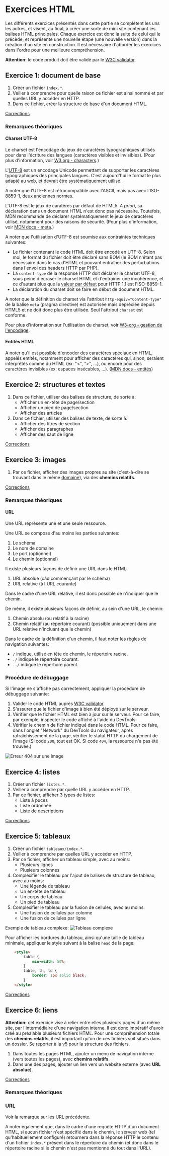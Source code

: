 
# Exercices HTML

Les différents exercices présentés dans cette partie se complètent les uns les autres, et visent, au final, à créer une sorte de mini site contenant les balises HTML principales. Chaque exercice est donc la suite de celui qui le précède, et représente une nouvelle étape (une nouvelle version) dans la création d'un site en construction. Il est nécessaire d'aborder les exercices dans l'ordre pour une meilleure compréhension.

**Attention:** le code produit doit être validé par le [W3C validator](https://validator.w3.org/). 


## Exercice 1: document de base

 1. Créer un fichier `index.*`.
 2. Veiller à comprendre pour quelle raison ce fichier est ainsi nommé et par quelles URL y accéder en HTTP.
 3. Dans ce fichier, créer la structure de base d'un document HTML.

[Corrections](./v1)

### Remarques théoriques

#### Charset UTF-8

Le charset est l'encodage du jeux de caractères typographiques utilisés pour dans l'écriture des langues (caractères visibles et invisibles). (Pour plus d'information, voir [W3.org - characters](https://www.w3.org/International/getting-started/characters).)

L'[UTF-8](https://fr.wikipedia.org/wiki/UTF-8) est un encodage Unicode permettant de supporter les caractères typographiques des principales langues. C'est aujourd'hui le format le plus adapté au web, et devrait être systématiquement utilisé.

A noter que l'UTF-8 est rétrocompatible avec l'ASCII, mais pas avec l'ISO-8859-1, deux anciennes normes.

L'UTF-8 est le jeux de caratères par défaut de HTML5. _A priori_, sa déclaration dans un document HTML n'est donc pas nécessaire. Toutefois, MDN recommande de déclarer systématiquement le jeux de caractères utilisé, notamment pour des raisons de sécurité. (Pour plus d'information, voir [MDN docs - meta](https://developer.mozilla.org/fr/docs/Web/HTML/Element/meta).)

A noter que l'utilisation d'UTF-8 est soumise aux contraintes techniques suivantes:
 - Le fichier contenant le code HTML doit être encodé en UTF-8. Selon moi, le format du fichier doit être déclaré sans BOM (le BOM n'étant pas nécessaire dans le cas d'HTML et pouvant entraîner des perturbations dans l'envoi des headers HTTP par PHP).
 - La `content-type` de la response HTTP doit déclarer le charset UTF-8, sous peine d'écraser le charset HTML et d'entraîner une incohérence, et ce d'autant plus que la [valeur par défaut](https://www.w3.org/International/articles/http-charset/index) pour HTTP 1.1 est l'ISO-8859-1.
 - La déclaration du charset doit se faire en début de document HTML.

A noter que la définition du charset via l'attribut `http-equiv="Content-Type"` de la balise `meta`  (pragma directive) est autorisée mais dépréciée depuis HTML5 et ne doit donc plus être utilisée. Seul l'attribut `charset` est conforme.

Pour plus d'information sur l'utilisation du charset, voir [W3-org - gestion de l'encodage](https://www.w3.org/International/tutorials/tutorial-char-enc/).

#### Entités HTML

A noter qu'il est possible d'encoder des caractères spéciaux en HTML, appelés entités, notamment pour afficher des caractères qui, sinon, seraient interprétés comme du HTML (ex: "<", ">", ...), ou encore pour des caractères invisibles (ex: espaces insécables, ...). ([MDN docs - entités](https://developer.mozilla.org/fr/docs/Glossary/Entity)) 


## Exercice 2: structures et textes

 1. Dans ce fichier, utiliser des balises de structure, de sorte à:
    - Afficher un en-tête de page/section
    - Afficher un pied de page/section
    - Afficher des articles
 2. Dans ce fichier, utiliser des balises de texte, de sorte à:
    - Afficher des titres de section
    - Afficher des paragraphes
    - Afficher des saut de ligne

[Corrections](./v2)


## Exercice 3: images

 1. Par ce fichier, afficher des images propres au site (c'est-à-dire se trouvant dans le même [domaine](https://developer.mozilla.org/fr/docs/Learn/Common_questions/Pages_sites_servers_and_search_engines)), via des **chemins relatifs**.

[Corrections](./v3)

### Remarques théoriques

#### URL

Une URL représente une et une seule ressource.

Une URL se compose d'au moins les parties suivantes:

1. Le schéma
2. Le nom de domaine
3. Le port (optionnel)
4. Le chemin (optionnel)

Il existe plusieurs façons de définir une URL dans le HTML:

1. URL absolue (càd commençant par le schéma)
2. URL relative (à l'URL courante)

Dans le cadre d'une URL relative, il est donc possible de n'indiquer que le chemin.

De même, il existe plusieurs façons de définir, au sein d'une URL, le chemin:
   1. Chemin absolu (ou relatif à la racine)
   2. Chemin relatif (au répertoire courant) (possible uniquement dans une URL relative n'incluant que le chemin)

Dans le cadre de la définition d'un chemin, il faut noter les règles de navigation suivantes:
 - `/` indique, utilisé en tête de chemin, le répertoire racine.
 - `./` indique le répertoire courant.
 - `../` indique le répertoire parent. 

### Procédure de débuggage

Si l'image ne s'affiche pas correctement, appliquer la procédure de débuggage suivante:

 1. Valider le code HTML auprès [W3C validator](https://validator.w3.org/).
 2. S'assurer que le fichier d'image à bien été déployé sur le serveur.
 3. Vérifier que le fichier HTML est bien à jour sur le serveur. Pour ce faire, par exemple, inspecter le code affiché à l'aide du DevTools.
 4. Vérifier le chemin de fichier indiqué dans le code HTML. Pour ce faire, dans l'onglet "Network" du DevTools du navigateur, après rafraîchissement de la page, vérifier le statut HTTP du chargement de l'image (Si code `200`, tout est OK. Si code `404`, la ressource n'a pas été trouvée.) 

 ![Erreur 404 sur une image](../resources/images/image-404.png)


## Exercice 4: listes

 1. Créer un fichier `listes.*`.
 2. Veiller à comprendre par quelle URL y accéder en HTTP.
 3. Par ce fichier, afficher 3 types de listes:
    - Liste à puces
    - Liste ordonnée
    - Liste de descriptions

[Corrections](./v4)


## Exercice 5: tableaux

 1. Créer un fichier `tableaux/index.*`.
 2. Veiller à comprendre par quelles URL y accéder en HTTP.
 3. Par ce fichier, afficher un tableau simple, avec au moins:
    - Plusieurs lignes
    - Plusieurs colonnes
 4. Complexifier le tableau par l'ajout de balises de structure de tableau, avec au moins:
    - Une légende de tableau
    - Un en-tête de tableau
    - Un corps de tableau
    - Un pied de tableau
 5. Complexifier le tableau par la fusion de cellules, avec au moins: 
    - Une fusion de cellules par colonne
    - Une fusion de cellules par ligne

Exemple de tableau complexe:
![Tableau complexe](../resources/images/tableau.png)

Pour afficher les bordures du tableau, ainsi qu'une taille de tableau minimale, appliquer le style suivant à la balise `head` de la page:
```html
	<style>
		table {
			min-width: 50%;
		}
		table, th, td {
			border: 1px solid black;
		}
	</style>
```   

[Corrections](./v5)

## Exercice 6: liens

**Attention:** cet exercice vise à relier entre elles plusieurs pages d'un même site, par l'intermédiaire d'une navigation interne. Il est donc impératif d'avoir créé au préalable plusieurs fichiers HTML. Pour une compréhension totale des **chemins relatifs**, il est important qu'un de ces fichiers soit situés dans un dossier. Se reporter à la [v5](./v5) pour la structure des fichiers.

 1. Dans toutes les pages HTML, ajouter un menu de navigation interne (vers toutes les pages), avec **chemins relatifs**.
 2. Dans une des pages, ajouter un lien vers un website externe (avec **URL absolue**).
 
[Corrections](./v6)

### Remarques théoriques

### URL

Voir la remarque sur les URL précédente.

A noter également que, dans le cadre d'une requête HTTP d'un document HTML, si aucun fichier n'est spécifié dans le chemin, le serveur web (tel qu'habituellement configuré) retournera dans la réponse HTTP le contenu d'un fichier `index.*` présent dans le répertoire du chemin (et donc dans le répertoire racine si le chemin n'est pas mentionné du tout dans l'URL).
 
